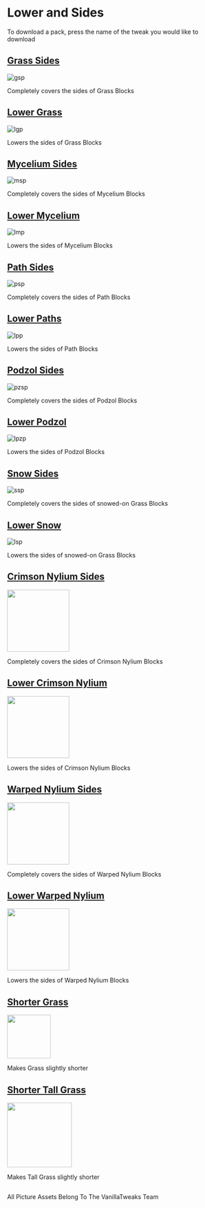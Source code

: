 # Lower and Sides

To download a pack, press the name of the tweak you would like to download

## [Grass Sides](https://www.dropbox.com/s/zlq4szgk8q9bmlo/gr_sid.mcpack?dl=1) </h2>

![gsp](https://vanillatweaks.net/assets/resources/previews/resourcepacks/1.15/GrassSides.png?v1)

Completely covers the sides of Grass Blocks

## [Lower Grass](https://www.dropbox.com/s/07yli73zbd4rr3b/low_grass.mcpack?dl=1) </h2>

![lgp](https://vanillatweaks.net/assets/resources/previews/resourcepacks/1.15/LowerGrass.png?v1)

Lowers the sides of Grass Blocks

## [Mycelium Sides](https://www.dropbox.com/s/vbep52mdnl4hpzb/myc_sid.mcpack?dl=1) </h2>

![msp](https://vanillatweaks.net/assets/resources/previews/resourcepacks/1.15/MyceliumSides.png?v1)

Completely covers the sides of Mycelium Blocks
 
## [Lower Mycelium](https://www.dropbox.com/s/1wnvt9ca0uyz5h5/low_myc.mcpack?dl=1) </h2>

![lmp](https://vanillatweaks.net/assets/resources/previews/resourcepacks/1.15/LowerMycelium.png?v1)

Lowers the sides of Mycelium Blocks

## [Path Sides](https://www.dropbox.com/s/q3mhpobnvqbnn6a/path_sid.mcpack?dl=1) </h2>

![psp](https://vanillatweaks.net/assets/resources/previews/resourcepacks/1.15/PathSides.png?v1)

Completely covers the sides of Path Blocks

## [Lower Paths](https://www.dropbox.com/s/ddf1rl7c7ibdrur/low_path.mcpack?dl=1) </h2>

![lpp](https://vanillatweaks.net/assets/resources/previews/resourcepacks/1.15/LowerPaths.png?v1)

Lowers the sides of Path Blocks

## [Podzol Sides](https://www.dropbox.com/s/uxjkwsb8pbw4yez/pod_sid.mcpack?dl=1) </h2>

![pzsp](https://vanillatweaks.net/assets/resources/previews/resourcepacks/1.15/PodzolSides.png?v1)

Completely covers the sides of Podzol Blocks

## [Lower Podzol](https://www.dropbox.com/s/563a234ne0kngui/low_pod.mcpack?dl=1) </h2>

![lpzp](https://vanillatweaks.net/assets/resources/previews/resourcepacks/1.15/LowerPodzol.png?v1)

Lowers the sides of Podzol Blocks

## [Snow Sides](https://www.dropbox.com/s/ebfi1w2vgpac1zh/snow_sid.mcpack?dl=1) </h2>

![ssp](https://vanillatweaks.net/assets/resources/previews/resourcepacks/1.15/SnowSides.png?v1)

Completely covers the sides of snowed-on Grass Blocks

## [Lower Snow](https://www.dropbox.com/s/vgn0xdc6knnq98x/low_snow.mcpack?dl=1) </h2>

![lsp](https://vanillatweaks.net/assets/resources/previews/resourcepacks/1.15/LowerSnow.png?v1)

Lowers the sides of snowed-on Grass Blocks

## [Crimson Nylium Sides](https://www.dropbox.com/s/q9zm184r4inrje5/crim_sid.mcpack?dl=1) </h2>

<img src="https://vanillatweaks.net/assets/resources/previews/resourcepacks/1.16/CrimsonNyliumSides.png?v1" height="144">

Completely covers the sides of Crimson Nylium Blocks

## [Lower Crimson Nylium](https://www.dropbox.com/s/wbd2mr2ls7ejgt9/low_crim.mcpack?dl=1) </h2>

<img src="https://vanillatweaks.net/assets/resources/previews/resourcepacks/1.16/LowerCrimsonNylium.png?v1" height="144">

Lowers the sides of Crimson Nylium Blocks

## [Warped Nylium Sides](https://www.dropbox.com/s/4r4gu1nijr020dm/warp_sid.mcpack?dl=1) </h2>

<img src="https://vanillatweaks.net/assets/resources/previews/resourcepacks/1.16/WarpedNyliumSides.png?v1" height="144">

Completely covers the sides of Warped Nylium Blocks

## [Lower Warped Nylium](https://www.dropbox.com/s/5z1xjkk5nkxvhoo/low_warp.mcpack?dl=1) </h2>

<img src="https://vanillatweaks.net/assets/resources/previews/resourcepacks/1.16/LowerWarpedNylium.png?v1" height="144">

Lowers the sides of Warped Nylium Blocks

## [Shorter Grass](https://www.dropbox.com/s/k2etd8toujbk3ha/short_grass.mcpack?dl=1) </h2>

<img src="https://vanillatweaks.net/assets/resources/previews/resourcepacks/1.15/ShorterGrass.png?v1" height="101">

Makes Grass slightly shorter

## [Shorter Tall Grass](https://www.dropbox.com/s/dettbeisxephrw9/short_tgrass.mcpack?dl=1) </h2>

<img src="https://vanillatweaks.net/assets/resources/previews/resourcepacks/1.15/ShorterTallGrass.png?v1" height="150">

Makes Tall Grass slightly shorter

##

All Picture Assets Belong To The VanillaTweaks Team

